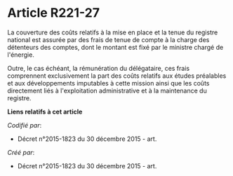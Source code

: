 # Article R221-27

La couverture des coûts relatifs à la mise en place et la tenue du registre national est assurée par des frais de tenue de
compte à la charge des détenteurs des comptes, dont le montant est fixé par le ministre chargé de l'énergie.

Outre, le cas échéant, la rémunération du délégataire, ces frais comprennent exclusivement la part des coûts relatifs aux
études préalables et aux développements imputables à cette mission ainsi que les coûts directement liés à l'exploitation
administrative et à la maintenance du registre.

**Liens relatifs à cet article**

_Codifié par_:

  - Décret n°2015-1823 du 30 décembre 2015 - art.

_Créé par_:

  - Décret n°2015-1823 du 30 décembre 2015 - art.
